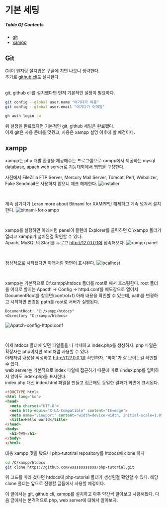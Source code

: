 # 기본 세팅

##### Table Of Contents
- [git](#git)
- [xampp](#xampp)

## Git
Git이 뭔지랑 설치법은 구글에 치면 나오니 생략한다. <br />
추가로 [github cli](https://cli.github.com/)도 설치한다. <br /><br />

git, github cli를 설치했다면 먼저 기본적인 설정이 필요하다.

```bash
git config --global user.name "여기다가 이름"
git config --global user.email "여기다가 이메일"

gh auth login -w
```

위 설정을 완료했다면 기본적인 git, github 세팅은 완료됐다. <br />
이제 git은 사용 준비를 맞췄고, 사용은 xampp 설명 이후에 할 예정이다.

## xampp
xampp는 php 개발 환경을 제공해주는 프로그램으로 xampp에서 제공하는 mysql database, apach web server로 기능대회에서 웹앱을 구성한다. <br />

사진에서 FileZilla FTP Server, Mercury Mail Server, Tomcat, Perl, Webalizer, Fake Sendmail은 사용하지 않으니 체크 해제한다.
![installer](https://www.notion.so/image/https%3A%2F%2Fs3-us-west-2.amazonaws.com%2Fsecure.notion-static.com%2F1b91bf49-1e43-4315-9732-4df01c40ab69%2FUntitled.png?table=block&id=d09a7674-2ba5-44fa-ab20-cabe1d3c2571&spaceId=f7040413-a730-44a9-ab18-368a23efcbb2&width=2000&userId=eb7bdd2e-40a3-460d-96cf-d0d10d47ee81&cache=v2)

<br />

계속 넘기다가 Leran more about Bitnami for XAMPP만 해제하고 게속 넘겨서 설치한다.
![bitnami-for-xampp](https://www.notion.so/image/https%3A%2F%2Fs3-us-west-2.amazonaws.com%2Fsecure.notion-static.com%2F10ebdb64-27b0-45e5-af6e-19256e88447a%2FUntitled.png?table=block&id=d2e18a11-3bbd-46cf-8814-4addad18188d&spaceId=f7040413-a730-44a9-ab18-368a23efcbb2&width=2000&userId=eb7bdd2e-40a3-460d-96cf-d0d10d47ee81&cache=v2)

<br />

xampp를 실행하면 아래처럼 panel이 뜰텐데 Explorer를 클릭하면 C:\xampp 폴더가 열리고 xampp가 설치된걸 확인할 수 있다. <br />
Apach, MySQL의 Start를 누르고 http://127.0.0.1에 접속해보자.
![xampp panel](https://www.notion.so/image/https%3A%2F%2Fs3-us-west-2.amazonaws.com%2Fsecure.notion-static.com%2F1f3965a2-4ed6-49fe-b5b3-bfbb1790e075%2FUntitled.png?table=block&id=e110541c-00de-48b5-a9f4-989b472f4a6b&spaceId=f7040413-a730-44a9-ab18-368a23efcbb2&width=2000&userId=eb7bdd2e-40a3-460d-96cf-d0d10d47ee81&cache=v2)

<br />

정상적으로 시작됐다면 아래처럼 화면이 표시된다.
![localhost](https://www.notion.so/image/https%3A%2F%2Fs3-us-west-2.amazonaws.com%2Fsecure.notion-static.com%2F8bdb2957-136e-4c8b-9f04-09a4847f80be%2FUntitled.png?table=block&id=bb2757e6-9801-4080-b1f1-2dd6cf1e058b&spaceId=f7040413-a730-44a9-ab18-368a23efcbb2&width=2000&userId=eb7bdd2e-40a3-460d-96cf-d0d10d47ee81&cache=v2)

<br />

xampp는 기본적으로 C:\xampp\htdocs 폴더를 root로 해서 호스팅한다. root 폴더를 어디로 할지는 Apacth -> Config -> httpd.conf를 메모장으로 열어서 DocumentRoot를 찾으면(control+f) 아래 내용을 확인할 수 있는데, path를 변경하고 시작하면 변경된 path를 root로 서버가 실행된다.
```txt
DocumentRoot: "C:/xampp/htdocs"
<Directory "C:/xampp/htdocs>
```
![Apatch-config-httpd.conf](https://www.notion.so/image/https%3A%2F%2Fs3-us-west-2.amazonaws.com%2Fsecure.notion-static.com%2F4785c079-7b0e-45a0-a408-d15bf3454d0b%2FUntitled.png?table=block&id=f03a0574-0695-4c65-a882-f4a325bd1e90&spaceId=f7040413-a730-44a9-ab18-368a23efcbb2&width=2000&userId=eb7bdd2e-40a3-460d-96cf-d0d10d47ee81&cache=v2)

<br />

이제 htdocs 폴더에 있던 파일들을 다 삭제하고 index.php를 생성하자. php 파일은 확장자는 php이지만 html처럼 사용할 수 있다. <br />
아래처럼 내용을 작성하고 http://127.0.0.1를 확인하자. "하이"가 잘 보이는걸 확인할 수 있다. <br />
web server는 기본적으로 index 파일에 접근하기 때문에 따로 /index.php를 입력하지 않아도 index.php를 표시한다. <br />
index.php 대신 index.html 파일을 만들고 접근해도 동일한 결과가 화면에 표시된다.
```html
<!DOCTYPE html>
<html lang="ko">
<head>
  <meta charset="UTF-8">
  <meta http-equiv="X-UA-Compatible" content="IE=edge">
  <meta name="viewport" content="width=device-width, initial-scale=1.0">
  <title>Hello world</title>
</head>
<body>
  <h1>하이</h1>
</body>
</html>
```

대충 xampp 맛을 봤으니 php-tutotiral repository를 htdocs에 clone 하자

```bash
cd /C/xampp/htdocs
git clone https://github.com/wsssssssssss/php-tutorial.git
```

위 코드를 따라 쳤다면 htdocs에 php-tutorial 폴더가 생성된걸 확인할 수 있다. 해당 clone 폴더는 앞으로 진행할 글들에서 사용할 예정이다.<br />

이 글에서는 git, github cli, xampp를 설치하고 아주 약간씩 알아보고 사용해봤다. 다음 글에서는 본격적으로 php, web server에 대해서 알아보자.